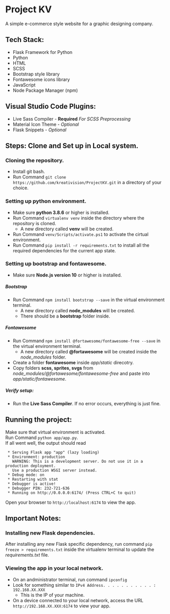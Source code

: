 # Project KV
A simple e-commerce style website for a graphic designing company.

## Tech Stack: 
* Flask Framework for Python
* Python
* HTML
* SCSS
* Bootstrap style library
* Fontawesome icons library
* JavaScript
* Node Package Manager (npm)

## Visual Studio Code Plugins: 
* Live Sass Compiler - **Required** *For SCSS Preprocessing*
* Material Icon Theme - *Optional*
* Flask Snippets - *Optional*

## Steps: Clone and Set up in Local system.

### Cloning the repository.
* Install git bash.
* Run Command   ```git clone https://github.com/kreativision/ProjectKV.git``` in a directory of your choice.

### Setting up python environment.
* Make sure **python 3.8.6** or higher is installed.
* Run Command   ```virtualenv venv``` inside the directory where the repository is cloned.
  * A new directory called **venv** will be created.
* Run Command   ```venv/Scripts/activate.ps1``` to activate the cirtual environment.
* Run Command   ```pip install -r requirements.txt``` to install all the required dependencies for the current app state.

### Setting up bootstrap and fontawesome.

* Make sure **Node.js version 10** or higher is installed.

##### Bootstrap
* Run Command   ```npm install bootstrap --save``` in the virtual environment terminal.
  * A new directory called **node_modules** will be created.
  * There should be a **bootstrap** folder inside.
  
##### Fontawesome
* Run Command   ```npm install @fortawesome/fontawesome-free --save``` in the virtual environment terminal.
  * A new directory called **@fortawesome** will be created inside the *node_modules* folder.
* Create a folder **fontawesome** inside *app/static* direcotry.
* Copy folders **scss, sprites, svgs** from *node_modules/@fortawesome/fontawesome-free* and paste into *app/static/fontawesome*.

##### Verify setup: 
* Run the **Live Sass Compiler**. If no error occurs, everything is just fine.

## Running the project: 
Make sure that virtual environment is activated.  
Run Command ```python app/app.py```.  
If all went well, the output should read  
```
 * Serving Flask app "app" (lazy loading)
 * Environment: production
   WARNING: This is a development server. Do not use it in a production deployment.
   Use a production WSGI server instead.
 * Debug mode: on
 * Restarting with stat
 * Debugger is active!
 * Debugger PIN: 232-721-636
 * Running on http://0.0.0.0:6174/ (Press CTRL+C to quit)
```  
Open your browser to ```http://localhost:6174``` to view the app.


## Important Notes:

### Installing new Flask dependencies.
After installing any new Flask specific dependency, run command ```pip freeze > requirements.txt``` inside the virtualenv terminal to update the *requirements.txt* file. 

### Viewing the app in your local network.
* On an andministrator terminal, run command ```ipconfig```
* Look for something similar to ```IPv4 Address. . . . . . . . . . . : 192.168.XX.XXX```
  * This is the IP of your machine.
* On a device connected to your local network, access the URL ```http://192.168.XX.XXX:6174``` to view your app.
